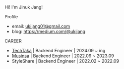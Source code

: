 Hi! I'm Jinuk Jang!

Profile
- email: ukjjang01@gmail.com
- blog: https://medium.com/@ukjjang

CAREER
- [TechTaka](https://www.argoport.com/) | Backend Engineer | 2024.09 ~ ing
- [Musinsa](https://www.musinsa.com) | Backend Engineer | 2022.09 ~ 2023.09
- StyleShare | Backend Engineer | 2022.02 ~ 2022.09
